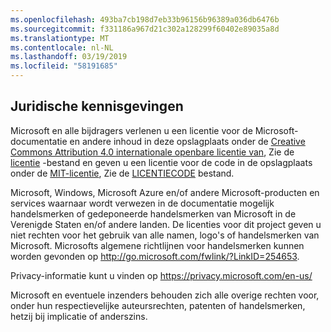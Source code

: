 ```yaml
---
ms.openlocfilehash: 493ba7cb198d7eb33b96156b96389a036db6476b
ms.sourcegitcommit: f331186a967d21c302a128299f60402e89035a8d
ms.translationtype: MT
ms.contentlocale: nl-NL
ms.lasthandoff: 03/19/2019
ms.locfileid: "58191685"
---
```

## <a name="legal-notices"></a>Juridische kennisgevingen
Microsoft en alle bijdragers verlenen u een licentie voor de Microsoft-documentatie en andere inhoud in deze opslagplaats onder de [Creative Commons Attribution 4.0 internationale openbare licentie van](https://creativecommons.org/licenses/by/4.0/legalcode), Zie de [licentie](LICENSE) -bestand en geven u een licentie voor de code in de opslagplaats onder de [MIT-licentie](https://opensource.org/licenses/MIT), Zie de [LICENTIECODE](LICENSE-CODE) bestand.

Microsoft, Windows, Microsoft Azure en/of andere Microsoft-producten en services waarnaar wordt verwezen in de documentatie mogelijk handelsmerken of gedeponeerde handelsmerken van Microsoft in de Verenigde Staten en/of andere landen.
De licenties voor dit project geven u niet rechten voor het gebruik van alle namen, logo's of handelsmerken van Microsoft.
Microsofts algemene richtlijnen voor handelsmerken kunnen worden gevonden op http://go.microsoft.com/fwlink/?LinkID=254653.

Privacy-informatie kunt u vinden op https://privacy.microsoft.com/en-us/

Microsoft en eventuele inzenders behouden zich alle overige rechten voor, onder hun respectievelijke auteursrechten, patenten of handelsmerken, hetzij bij implicatie of anderszins.
